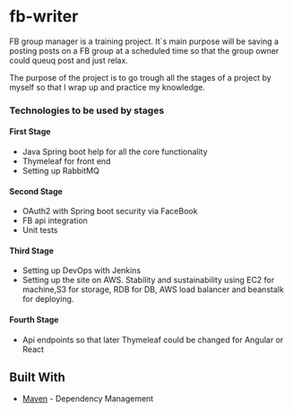 # fb-writer
FB group manager is a training project. It`s main purpose will be saving a posting posts on a FB group at a scheduled time so that the group owner could queuq post and just relax.

The purpose of the project is to go trough all the stages of a project by myself so that I wrap up and practice my knowledge.  
### Technologies to be used by stages

#### First Stage
* Java Spring boot help for all the core functionality
* Thymeleaf for front end
* Setting up RabbitMQ 

#### Second Stage
* OAuth2 with Spring boot security via FaceBook
* FB api integration
* Unit tests

#### Third Stage
* Setting up DevOps with Jenkins
* Setting up the site on AWS. Stability and sustainability using EC2 for machine,S3 for storage, RDB for DB, AWS load balancer and beanstalk for deploying.  

#### Fourth Stage
* Api endpoints so that later Thymeleaf could be changed for Angular or React 


## Built With

* [Maven](https://maven.apache.org/) - Dependency Management

